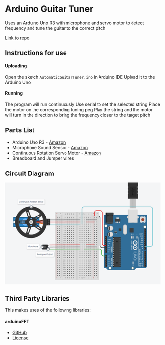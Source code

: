 # Arduino Guitar Tuner
Uses an Arduino Uno R3 with microphone and servo motor to detect frequency and tune the guitar to the correct pitch

[Link to repo](https://github.com/Nathansykes/ArduinoGuitarTuner)

## Instructions for use
#### Uploading
Open the sketch `AutomaticGuitarTuner.ino` in Arduino IDE
Upload it to the Arduino Uno
#### Running
The program will run continuously
Use serial to set the selected string
Place the motor on the corresponding tuning peg
Play the string and the motor will turn in the direction to bring the frequency closer to the target pitch

## Parts List
- Arduino Uno R3 - [Amazon](https://www.amazon.co.uk/dp/B008GRTSV6)
- Microphone Sound Sensor - [Amazon](https://www.amazon.co.uk/dp/B07VPWMVR8)
- Continuous Rotation Servo Motor - [Amazon](https://www.amazon.co.uk/dp/B092VN3MTX)
- Breadboard and Jumper wires

## Circuit Diagram
![Circuit Diagram](https://raw.githubusercontent.com/Nathansykes/ArduinoGuitarTuner/master/CircuitDiagram.png)


## Third Party Libraries
This makes uses of the following libraries: 
#### arduinoFFT 
- [GitHub](https://github.com/kosme/arduinoFFT)  
- [License](https://raw.githubusercontent.com/kosme/arduinoFFT/master/LICENSE)
